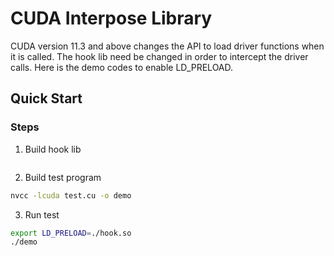 # CUDA Interpose Library
CUDA version 11.3 and above changes the API to load driver functions when it is called. The hook lib need be changed in order to intercept the driver calls. Here is the demo
codes to enable LD_PRELOAD.

## Quick Start


### Steps

1. Build hook lib
```nvcc -shared -lcuda --compiler-options '-fPIC' hook.cpp -o hook.so
```

2. Build test program
```bash
nvcc -lcuda test.cu -o demo
```

3. Run test
```bash
export LD_PRELOAD=./hook.so
./demo
```

